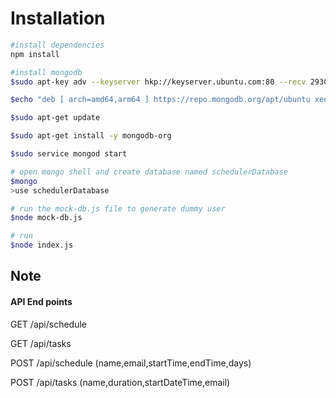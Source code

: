 # Installation

``` bash
#install dependencies
npm install

#install mongodb
$sudo apt-key adv --keyserver hkp://keyserver.ubuntu.com:80 --recv 2930ADAE8CAF5059EE73BB4B58712A2291FA4AD5

$echo "deb [ arch=amd64,arm64 ] https://repo.mongodb.org/apt/ubuntu xenial/mongodb-org/3.6 multiverse" | sudo tee /etc/apt/sources.list.d/mongodb-org-3.6.list

$sudo apt-get update

$sudo apt-get install -y mongodb-org

$sudo service mongod start

# open mongo shell and create database named schedulerDatabase
$mongo
>use schedulerDatabase

# run the mock-db.js file to generate dummy user
$node mock-db.js

# run
$node index.js
```

## Note

#### API End points

GET /api/schedule

GET /api/tasks

POST /api/schedule (name,email,startTime,endTime,days)

POST /api/tasks (name,duration,startDateTime,email)
